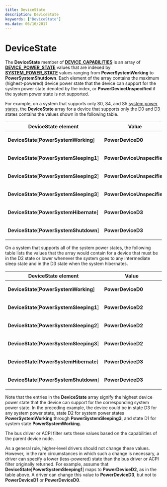 ```yaml
---
title: DeviceState
description: DeviceState
keywords: ["DeviceState"]
ms.date: 06/16/2017
---
```


# DeviceState





The **DeviceState** member of [**DEVICE\_CAPABILITIES**](/windows-hardware/drivers/ddi/wdm/ns-wdm-_device_capabilities) is an array of [**DEVICE\_POWER\_STATE**](/windows-hardware/drivers/ddi/wdm/ne-wdm-_device_power_state) values that are indexed by [**SYSTEM\_POWER\_STATE**](/windows-hardware/drivers/ddi/wdm/ne-wdm-_system_power_state) values ranging from **PowerSystemWorking** to **PowerSystemShutdown**. Each element of the array contains the maximum (highest-powered) device power state that the device can support for the system power state denoted by the index, or **PowerDeviceUnspecified** if the system power state is not supported.

For example, on a system that supports only S0, S4, and S5 [system power states](system-power-states.md), the **DeviceState** array for a device that supports only the D0 and D3 states contains the values shown in the following table.

<table>
<colgroup>
<col width="50%" />
<col width="50%" />
</colgroup>
<thead>
<tr class="header">
<th>DeviceState element</th>
<th>Value</th>
</tr>
</thead>
<tbody>
<tr class="odd">
<td><p><strong>DeviceState</strong>[<strong>PowerSystemWorking</strong>]</p></td>
<td><p><strong>PowerDeviceD0</strong></p></td>
</tr>
<tr class="even">
<td><p><strong>DeviceState</strong>[<strong>PowerSystemSleeping1</strong>]</p></td>
<td><p><strong>PowerDeviceUnspecified</strong></p></td>
</tr>
<tr class="odd">
<td><p><strong>DeviceState</strong>[<strong>PowerSystemSleeping2</strong>]</p></td>
<td><p><strong>PowerDeviceUnspecified</strong></p></td>
</tr>
<tr class="even">
<td><p><strong>DeviceState</strong>[<strong>PowerSystemSleeping3</strong>]</p></td>
<td><p><strong>PowerDeviceUnspecified</strong></p></td>
</tr>
<tr class="odd">
<td><p><strong>DeviceState</strong>[<strong>PowerSystemHibernate</strong>]</p></td>
<td><p><strong>PowerDeviceD3</strong></p></td>
</tr>
<tr class="even">
<td><p><strong>DeviceState</strong>[<strong>PowerSystemShutdown</strong>]</p></td>
<td><p><strong>PowerDeviceD3</strong></p></td>
</tr>
</tbody>
</table>

 

On a system that supports all of the system power states, the following table lists the values that the array would contain for a device that must be in the D2 state or lower whenever the system goes to any intermediate sleep state and in the D3 state when the system hibernates.

<table>
<colgroup>
<col width="50%" />
<col width="50%" />
</colgroup>
<thead>
<tr class="header">
<th>DeviceState element</th>
<th>Value</th>
</tr>
</thead>
<tbody>
<tr class="odd">
<td><p><strong>DeviceState</strong>[<strong>PowerSystemWorking</strong>]</p></td>
<td><p><strong>PowerDeviceD0</strong></p></td>
</tr>
<tr class="even">
<td><p><strong>DeviceState</strong>[<strong>PowerSystemSleeping1</strong>]</p></td>
<td><p><strong>PowerDeviceD2</strong></p></td>
</tr>
<tr class="odd">
<td><p><strong>DeviceState</strong>[<strong>PowerSystemSleeping2</strong>]</p></td>
<td><p><strong>PowerDeviceD2</strong></p></td>
</tr>
<tr class="even">
<td><p><strong>DeviceState</strong>[<strong>PowerSystemSleeping3</strong>]</p></td>
<td><p><strong>PowerDeviceD2</strong></p></td>
</tr>
<tr class="odd">
<td><p><strong>DeviceState</strong>[<strong>PowerSystemHibernate</strong>]</p></td>
<td><p><strong>PowerDeviceD3</strong></p></td>
</tr>
<tr class="even">
<td><p><strong>DeviceState</strong>[<strong>PowerSystemShutdown</strong>]</p></td>
<td><p><strong>PowerDeviceD3</strong></p></td>
</tr>
</tbody>
</table>

 

Note that the entries in the **DeviceState** array signify the highest device power state that the device can support for the corresponding system power state. In the preceding example, the device could be in state D3 for any system power state, state D2 for system power states **PowerSystemWorking** through **PowerSystemSleeping3**, and state D1 for system state **PowerSystemWorking**.

The bus driver or ACPI filter sets these values based on the capabilities of the parent device node.

As a general rule, higher-level drivers should not change these values. However, in the rare circumstances in which such a change is necessary, a driver can specify a lower (less-powered) state than the bus driver or ACPI filter originally returned. For example, assume that **DeviceState**\[**PowerSystemSleeping1**\] maps to **PowerDeviceD2**, as in the table above. A driver can change this value to **PowerDeviceD3**, but not to **PowerDeviceD1** or **PowerDeviceD0**.

 

